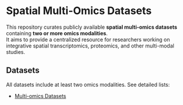 # Spatial Multi-Omics Datasets

This repository curates publicly available **spatial multi-omics datasets** containing **two or more omics modalities**.  
It aims to provide a centralized resource for researchers working on integrative spatial transcriptomics, proteomics, and other multi-modal studies.

## Datasets
All datasets include at least two omics modalities. See detailed lists:

- [Multi-omics Datasets](datasets/multiomics.md)



